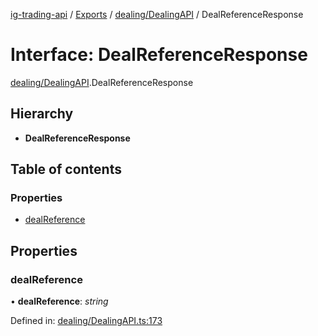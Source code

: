 [ig-trading-api](../README.md) / [Exports](../modules.md) / [dealing/DealingAPI](../modules/dealing_dealingapi.md) / DealReferenceResponse

# Interface: DealReferenceResponse

[dealing/DealingAPI](../modules/dealing_dealingapi.md).DealReferenceResponse

## Hierarchy

- **DealReferenceResponse**

## Table of contents

### Properties

- [dealReference](dealing_dealingapi.dealreferenceresponse.md#dealreference)

## Properties

### dealReference

• **dealReference**: _string_

Defined in: [dealing/DealingAPI.ts:173](https://github.com/bennycode/ig-trading-api/blob/a046dbb/src/dealing/DealingAPI.ts#L173)
